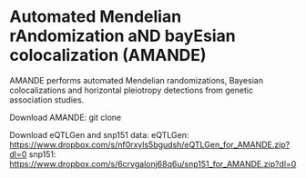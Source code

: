 # Automated Mendelian rAndomization aND bayEsian colocalization (AMANDE)
AMANDE performs automated Mendelian randomizations, Bayesian colocalizations and horizontal pleiotropy detections from genetic association studies.

Download AMANDE:
git clone 

Download eQTLGen and snp151 data:
eQTLGen: https://www.dropbox.com/s/nf0rxyls5bgudsh/eQTLGen_for_AMANDE.zip?dl=0
snp151: https://www.dropbox.com/s/6crvgalonj68q6u/snp151_for_AMANDE.zip?dl=0
